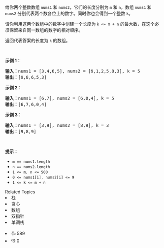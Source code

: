 <p>给你两个整数数组 <code>nums1</code> 和 <code>nums2</code>，它们的长度分别为 <code>m</code> 和 <code>n</code>。数组 <code>nums1</code> 和 <code>nums2</code> 分别代表两个数各位上的数字。同时你也会得到一个整数 <code>k</code>。</p>

<p>请你利用这两个数组中的数字中创建一个长度为 <code>k &lt;= m + n</code> 的最大数，在这个必须保留来自同一数组的数字的相对顺序。</p>

<p>返回代表答案的长度为 <code>k</code> 的数组。</p>

<p>&nbsp;</p>

<p><strong class="example">示例 1：</strong></p>

<pre>
<strong>输入：</strong>nums1 = [3,4,6,5], nums2 = [9,1,2,5,8,3], k = 5
<strong>输出：</strong>[9,8,6,5,3]
</pre>

<p><strong class="example">示例 2：</strong></p>

<pre>
<strong>输入：</strong>nums1 = [6,7], nums2 = [6,0,4], k = 5
<strong>输出：</strong>[6,7,6,0,4]
</pre>

<p><strong class="example">示例 3：</strong></p>

<pre>
<strong>输入：</strong>nums1 = [3,9], nums2 = [8,9], k = 3
<strong>输出：</strong>[9,8,9]
</pre>

<p>&nbsp;</p>

<p><strong>提示：</strong></p>

<ul> 
 <li><code>m == nums1.length</code></li> 
 <li><code>n == nums2.length</code></li> 
 <li><code>1 &lt;= m, n &lt;= 500</code></li> 
 <li><code>0 &lt;= nums1[i], nums2[i] &lt;= 9</code></li> 
 <li><code>1 &lt;= k &lt;= m + n</code></li> 
</ul>

<div><div>Related Topics</div><div><li>栈</li><li>贪心</li><li>数组</li><li>双指针</li><li>单调栈</li></div></div><br><div><li>👍 589</li><li>👎 0</li></div>
